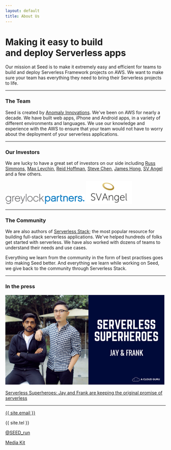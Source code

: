 ```yaml
---
layout: default
title: About Us
---
```


<div class="about">

  <div class="header">
    <h1 class="title">Making it easy to build<br /> and deploy Serverless apps</h1>
    <p>Our mission at Seed is to make it extremely easy and efficient for teams to build and deploy Serverless Framework projects on AWS. We want to make sure your team has everything they need to bring their Serverless projects to life.</p>
  </div>

  <hr />

  <div class="team">
    <h3>The Team</h3>
    <p>Seed is created by <a href="http://anoma.ly">Anomaly Innovations</a>. We've been on AWS for nearly a decade. We have built web apps, iPhone and Android apps, in a variety of different environments and languages. We use our knowledge and experience with the AWS to ensure that your team would not have to worry about the deployment of your serverless applications.</p>
  </div>

  <hr />

  <div class="investors">
    <h3>Our Investors</h3>
    <p>We are lucky to have a great set of investors on our side including <a href="http://en.wikipedia.org/wiki/Russel_Simmons">Russ Simmons</a>, <a href="http://en.wikipedia.org/wiki/Max_Levchin">Max Levchin</a>, <a href="http://en.wikipedia.org/wiki/Reid_Hoffman">Reid Hoffman</a>, <a href="http://en.wikipedia.org/wiki/Steve_Chen_(YouTube)">Steve Chen</a>, <a href="http://en.wikipedia.org/wiki/James_Hong_%28entrepreneur%29">James Hong</a>, <a href="http://en.wikipedia.org/wiki/SV_Angel">SV Angel</a> and a few others.</p>
    <div class="logos">
      <a href="http://www.greylock.com"><img height="32" src="assets/about/greylock.png" /></a>
      <a href="https://svangel.com"><img width="144" src="assets/about/sv-angel.png" /></a>
    </div>
  </div>

  <hr />

  <div class="team">
    <h3>The Community</h3>
    <p>We are also authors of <a href="https://serverless-stack.com">Serverless Stack</a>; the most popular resource for building full-stack serverless applications. We've helped hundreds of folks get started with serverless. We have also worked with dozens of teams to understand their needs and use cases.</p>
    <p>Everything we learn from the community in the form of best practises goes into making Seed better. And everything we learn while working on Seed, we give back to the community through Serverless Stack.</p>
  </div>

  <hr />

  <div class="press">
    <h3>In the press</h3>
    <a href="https://read.acloud.guru/serverless-superheroes-jay-and-frank-are-keeping-the-original-promise-of-serverless-bb3a32f7b8f1">
      <img width="500" src="assets/about/cloud-guru.png" />
    </a>
    <p>
      <a href="https://read.acloud.guru/serverless-superheroes-jay-and-frank-are-keeping-the-original-promise-of-serverless-bb3a32f7b8f1">
        Serverless Superheroes: Jay and Frank are keeping the original promise of serverless
      </a>
    </p>
  </div>

  <hr />

  <div class="info">
    <p><a href="mailto:{{ site.email }}">{{ site.email }}</a></p>
    <p>{{ site.tel }}</p>
    <p><a href="{{ site.twitter }}">@SEED_run</a></p>
    <p><a href="https://s3.amazonaws.com/anomaly/Seed/Media+Kit.zip">Media Kit</a></p>
  </div>

</div>
